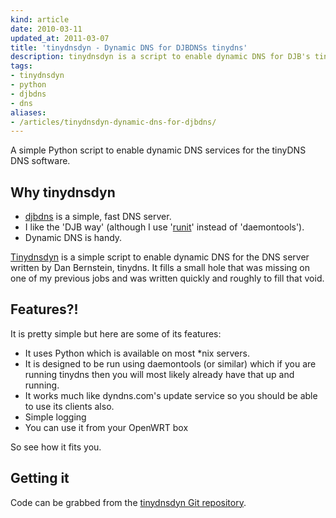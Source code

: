 ```yaml
---
kind: article
date: 2010-03-11
updated_at: 2011-03-07
title: 'tinydnsdyn - Dynamic DNS for DJBDNSs tinydns'
description: tinydnsdyn is a script to enable dynamic DNS for DJB's tinydns DNS server
tags:
- tinydnsdyn
- python
- djbdns
- dns
aliases:
- /articles/tinydnsdyn-dynamic-dns-for-djbdns/
---
```


A simple Python script to enable dynamic DNS services for the tinyDNS DNS
software.

## Why tinydnsdyn

- [djbdns](http://cr.yp.to/djbdns.html) is a simple, fast DNS server.
- I like the 'DJB way' (although I use '[runit](http://smarden.org/runit/)' instead of 'daemontools').
- Dynamic DNS is handy.

[Tinydnsdyn](/projects/tinydnsdyn/) is a simple script to enable dynamic DNS
for the DNS server written by Dan Bernstein, tinydns. It fills a small hole
that was missing on one of my previous jobs and was written quickly and roughly
to fill that void.

## Features?!

It is pretty simple but here are some of its features:

- It uses Python which is available on most \*nix servers.
- It is designed to be run using daemontools (or similar) which if you are
  running tinydns then you will most likely already have that up and running.
- It works much like dyndns.com's update service so you should be able to use
  its clients also.
- Simple logging
- You can use it from your OpenWRT box

So see how it fits you.

## Getting it

Code can be grabbed from the [tinydnsdyn Git
repository](http://src.userspace.com.au/tinydnsdyn).
